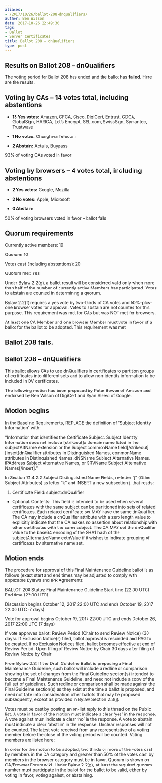 ```yaml
---
aliases:
- /2017/10/26/ballot-208-dnqualifiers/
author: Ben Wilson
date: 2017-10-26 22:49:30
tags:
- Ballot
- Server Certificates
title: Ballot 208 – dnQualifiers
type: post
---
```


## Results on Ballot 208 – dnQualifiers

The voting period for Ballot 208 has ended and the ballot has **failed**. Here are the results.

## Voting by CAs – 14 votes total, including abstentions

- **13 Yes votes:** Amazon, CFCA, Cisco, DigiCert, Entrust, GDCA, GlobalSign, HARICA, Let’s Encrypt, SSL.com, SwissSign, Symantec, Trustwave

- **1 No votes:** Chunghwa Telecom

- **2 Abstain:** Actalis, Buypass

93% of voting CAs voted in favor

## Voting by browsers – 4 votes total, including abstentions

- **2 Yes votes:** Google, Mozilla

- **2 No votes:** Apple, Microsoft

- **0 Abstain:**

50% of voting browsers voted in favor – ballot fails

## Quorum requirements

Currently active members: 19

Quorum: 10

Votes cast (including abstentions): 20

Quorum met: Yes

Under Bylaw 2.2(g), a ballot result will be considered valid only when more than half of the number of currently active Members has participated. Votes to abstain are counted in determining a quorum.

Bylaw 2.2(f) requires a yes vote by two-thirds of CA votes and 50%-plus-one browser votes for approval. Votes to abstain are not counted for this purpose. This requirement was met for CAs but was NOT met for browsers.

At least one CA Member and one browser Member must vote in favor of a ballot for the ballot to be adopted. This requirement was met

## Ballot 208 fails.

## Ballot 208 – dnQualifiers

This ballot allows CAs to use dnQualifiers in certificates to partition groups of certificates into different sets and to allow non-identity information to be included in DV certificates.

The following motion has been proposed by Peter Bowen of Amazon and endorsed by Ben Wilson of DigiCert and Ryan Sleevi of Google.

## Motion begins

In the Baseline Requirements, REPLACE the definition of “Subject Identity Information” with:

“Information that identifies the Certificate Subject. Subject Identity Information does not include \[strikeout\]a domain name listed in the subjectAltName extension or the Subject commonName field\[/strikeout\] \[insert\]dnQualifier attributes in Distinguished Names, commonName attributes in Distinguished Names, dNSName Subject Alternative Names, iPAddress Subject Alternative Names, or SRVName Subject Alternative Names\[/insert\].”

In Section 7.1.4.2.2 Subject Distinguished Name Fields, re-letter “j” (Other Subject Attributes) as letter “k” and INSERT a new subsection j. that reads:

1. Certificate Field: subject:dnQualifier

- Optional. Contents: This field is intended to be used when several certificates with the same subject can be partitioned into sets of related certificates. Each related certificate set MAY have the same dnQualifier. The CA may include a dnQualifier attribute with a zero length value to explicitly indicate that the CA makes no assertion about relationship with other certificates with the same subject. The CA MAY set the dnQualifer value to the base64 encoding of the SHA1 hash of the subjectAlternativeName extnValue if it wishes to indicate grouping of certificates by alternative name set.

## Motion ends

The procedure for approval of this Final Maintenance Guideline ballot is as follows (exact start and end times may be adjusted to comply with applicable Bylaws and IPR Agreement):

BALLOT 208 Status: Final Maintenance Guideline Start time (22:00 UTC) End time (22:00 UTC)

Discussion begins October 12, 2017 22:00 UTC and ends October 19, 2017 22:00 UTC (7 days)

Vote for approval begins October 19, 2017 22:00 UTC and ends October 26, 2017 22:00 UTC (7 days)

If vote approves ballot: Review Period (Chair to send Review Notice) (30 days). If Exclusion Notice(s) filed, ballot approval is rescinded and PAG to be created. If no Exclusion Notices filed, ballot becomes effective at end of Review Period. Upon filing of Review Notice by Chair 30 days after filing of Review Notice by Chair

From Bylaw 2.3: If the Draft Guideline Ballot is proposing a Final Maintenance Guideline, such ballot will include a redline or comparison showing the set of changes from the Final Guideline section(s) intended to become a Final Maintenance Guideline, and need not include a copy of the full set of guidelines. Such redline or comparison shall be made against the Final Guideline section(s) as they exist at the time a ballot is proposed, and need not take into consideration other ballots that may be proposed subsequently, except as provided in Bylaw Section 2.3(j).

Votes must be cast by posting an on-list reply to this thread on the Public list. A vote in favor of the motion must indicate a clear ‘yes’ in the response. A vote against must indicate a clear ‘no’ in the response. A vote to abstain must indicate a clear ‘abstain’ in the response. Unclear responses will not be counted. The latest vote received from any representative of a voting member before the close of the voting period will be counted. Voting members are listed here:

In order for the motion to be adopted, two thirds or more of the votes cast by members in the CA category and greater than 50% of the votes cast by members in the browser category must be in favor. Quorum is shown on CA/Browser Forum wiki. Under Bylaw 2.2(g), at least the required quorum number must participate in the ballot for the ballot to be valid, either by voting in favor, voting against, or abstaining.